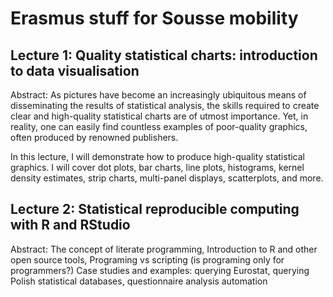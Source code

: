 # Erasmus stuff for Sousse mobility

## Lecture 1: Quality statistical charts: introduction to data visualisation 

Abstract: As pictures have become an increasingly
ubiquitous means of disseminating the results of statistical
analysis, the skills required to create clear and high-quality
statistical charts are of utmost importance. Yet, in reality, one
can easily find countless examples of poor-quality graphics,
often produced by renowned publishers.
     
In this lecture, I will demonstrate how to produce high-quality
statistical graphics. I will cover dot plots, bar charts, line
plots, histograms, kernel density estimates, strip charts,
multi-panel displays, scatterplots, and more.


## Lecture 2: Statistical reproducible computing with R and RStudio

Abstract: The concept of literate programming, 
Introduction to R and other open source tools,
Programing vs scripting (is programing only for programmers?)
Case studies and examples: querying Eurostat,
querying Polish statistical databases, 
questionnaire analysis automation
